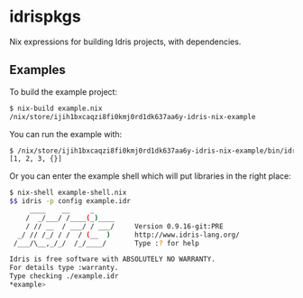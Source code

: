 # idrispkgs

Nix expressions for building Idris projects, with dependencies.

## Examples

To build the example project:

```sh
$ nix-build example.nix
/nix/store/ijih1bxcaqzi8fi0kmj0rd1dk637aa6y-idris-nix-example
```

You can run the example with:

```sh
$ /nix/store/ijih1bxcaqzi8fi0kmj0rd1dk637aa6y-idris-nix-example/bin/idris-nix-example
[1, 2, 3, {}]
```

Or you can enter the example shell which will put libraries in the right place:

```sh
$ nix-shell example-shell.nix
$$ idris -p config example.idr 
     ____    __     _                                          
    /  _/___/ /____(_)____                                     
    / // __  / ___/ / ___/     Version 0.9.16-git:PRE
  _/ // /_/ / /  / (__  )      http://www.idris-lang.org/      
 /___/\__,_/_/  /_/____/       Type :? for help               

Idris is free software with ABSOLUTELY NO WARRANTY.            
For details type :warranty.
Type checking ./example.idr
*example> 
```
